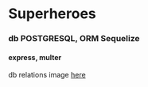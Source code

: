 # Superheroes

### db POSTGRESQL, ORM Sequelize
#### express, multer

db relations image [here](superheroes_public.png)